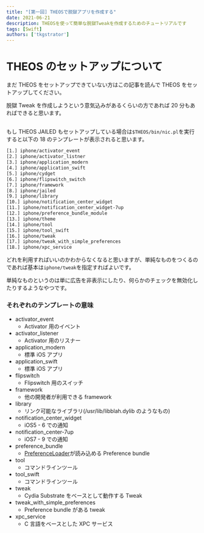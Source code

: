 ```yaml
---
title: "[第一回] THEOSで脱獄アプリを作成する"
date: 2021-06-21
description: THEOSを使って簡単な脱獄Tweakを作成するためのチュートリアルです
tags: [Swift]
authors: ['tkgstrator']
---
```


# THEOS のセットアップについて

まだ THEOS をセットアップできていない方はこの記事を読んで THEOS をセットアップしてください。

脱獄 Tweak を作成しようという意気込みがあるくらいの方であれば 20 分もあればできると思います。

##

もし THEOS JAILED もセットアップしている場合は`$THEOS/bin/nic.pl`を実行すると以下の 18 のテンプレートが表示されると思います。

```zsh
[1.] iphone/activator_event
[2.] iphone/activator_listner
[3.] iphone/application_modern
[4.] iphone/application_swift
[5.] iphone/cydget
[6.] iphone/flipswitch_switch
[7.] iphone/framework
[8.] iphone/jailed
[9.] iphone/library
[10.] iphone/notification_center_widget
[11.] iphone/notification_center_widget-7up
[12.] iphone/preference_bundle_module
[13.] iphone/theme
[14.] iphone/tool
[15.] iphone/tool_swift
[16.] iphone/tweak
[17.] iphone/tweak_with_simple_preferences
[18.] iphone/xpc_service
```

どれを利用すればいいのかわからなくなると思いますが、単純なものをつくるのであれば基本は`iphone/tweak`を指定すればよいです。

単純なものというのは単に広告を非表示にしたり、何らかのチェックを無効化したりするようなやつです。

### それぞれのテンプレートの意味

- activator_event
  - Activator 用のイベント
- activator_listener
  - Activator 用のリスナー
- application_modern
  - 標準 iOS アプリ
- application_swift
  - 標準 iOS アプリ
- flipswitch
  - Flipswitch 用のスイッチ
- framework
  - 他の開発者が利用できる framework
- library
  - リンク可能なライブラリ(/usr/lib/libblah.dylib のようなもの)
- notification_center_widget
  - iOS5 - 6 での通知
- notification_center-7up
  - iOS7 - 9 での通知
- preference_bundle
  - [PreferenceLoader](https://iphonedev.wiki/index.php/PreferenceLoader)が読み込める Preference bundle
- tool
  - コマンドラインツール
- tool_swift
  - コマンドラインツール
- tweak
  - Cydia Substrate をベースとして動作する Tweak
- tweak_with_simple_preferences
  - Preference bundle がある tweak
- xpc_service
  - C 言語をベースとした XPC サービス
